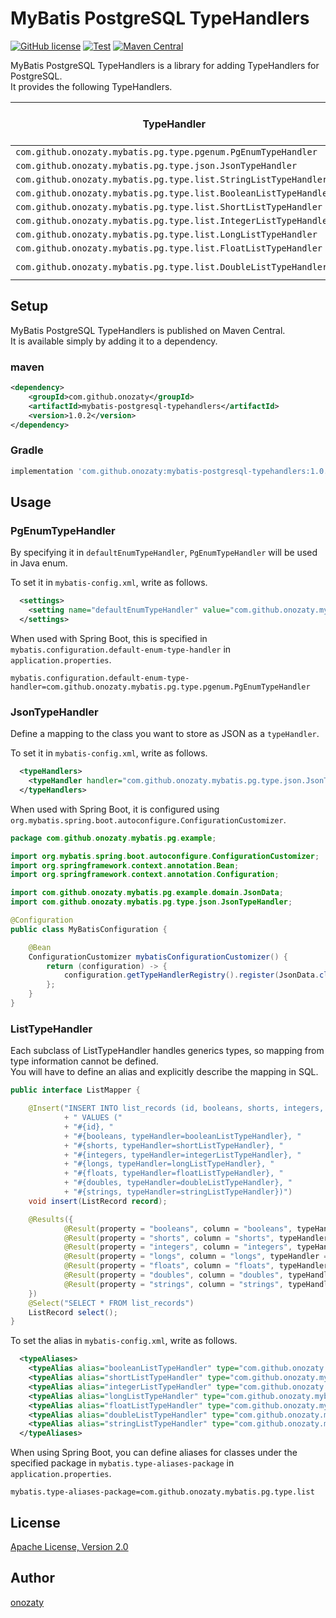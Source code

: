 # MyBatis PostgreSQL TypeHandlers

[![GitHub license](https://img.shields.io/github/license/onozaty/mybatis-postgresql-typehandlers)](https://github.com/onozaty/mybatis-postgresql-typehandlers/blob/master/LICENSE)
[![Test](https://github.com/onozaty/mybatis-postgresql-typehandlers/actions/workflows/test.yaml/badge.svg)](https://github.com/onozaty/mybatis-postgresql-typehandlers/actions/workflows/test.yaml)
[![Maven Central](https://img.shields.io/maven-central/v/com.github.onozaty/mybatis-postgresql-typehandlers?logo=apachemaven&logoColor=red)](https://maven-badges.herokuapp.com/maven-central/com.github.onozaty/mybatis-postgresql-typehandlers)

MyBatis PostgreSQL TypeHandlers is a library for adding TypeHandlers for PostgreSQL.  
It provides the following TypeHandlers.

|TypeHandler                                                     |Java type      |PostgreSQL column type |
|----------------------------------------------------------------|---------------|-----------------------|
|`com.github.onozaty.mybatis.pg.type.pgenum.PgEnumTypeHandler`   |`enum`         |`enum`                 |
|`com.github.onozaty.mybatis.pg.type.json.JsonTypeHandler`       |`Object`       |`jsonb`                |
|`com.github.onozaty.mybatis.pg.type.list.StringListTypeHandler` |`List<String>` |`text[]`               |
|`com.github.onozaty.mybatis.pg.type.list.BooleanListTypeHandler`|`List<Boolean>`|`boolean[]`            |
|`com.github.onozaty.mybatis.pg.type.list.ShortListTypeHandler`  |`List<Short>`  |`smallint[]`           |
|`com.github.onozaty.mybatis.pg.type.list.IntegerListTypeHandler`|`List<Integer>`|`integer[]`            |
|`com.github.onozaty.mybatis.pg.type.list.LongListTypeHandler`   |`List<Long>`   |`bigint[]`             |
|`com.github.onozaty.mybatis.pg.type.list.FloatListTypeHandler`  |`List<Float>`  |`real[]`               |
|`com.github.onozaty.mybatis.pg.type.list.DoubleListTypeHandler` |`List<Double>` |`double precision[]`   |

## Setup

MyBatis PostgreSQL TypeHandlers is published on Maven Central.  
It is available simply by adding it to a dependency.

### maven

```xml
<dependency>
    <groupId>com.github.onozaty</groupId>
    <artifactId>mybatis-postgresql-typehandlers</artifactId>
    <version>1.0.2</version>
</dependency>
```

### Gradle

```groovy
implementation 'com.github.onozaty:mybatis-postgresql-typehandlers:1.0.2'
```

## Usage

### PgEnumTypeHandler

By specifying it in `defaultEnumTypeHandler`, `PgEnumTypeHandler` will be used in Java enum.

To set it in `mybatis-config.xml`, write as follows.

```xml
  <settings>
    <setting name="defaultEnumTypeHandler" value="com.github.onozaty.mybatis.pg.type.pgenum.PgEnumTypeHandler"/>
  </settings>
```

When used with Spring Boot, this is specified in `mybatis.configuration.default-enum-type-handler` in `application.properties`.

```
mybatis.configuration.default-enum-type-handler=com.github.onozaty.mybatis.pg.type.pgenum.PgEnumTypeHandler
```

### JsonTypeHandler

Define a mapping to the class you want to store as JSON as a `typeHandler`.

To set it in `mybatis-config.xml`, write as follows.

```xml
  <typeHandlers>
    <typeHandler handler="com.github.onozaty.mybatis.pg.type.json.JsonTypeHandler" javaType="com.github.onozaty.mybatis.pg.type.json.JsonData" />
  </typeHandlers>
```

When used with Spring Boot, it is configured using `org.mybatis.spring.boot.autoconfigure.ConfigurationCustomizer`.

```java
package com.github.onozaty.mybatis.pg.example;

import org.mybatis.spring.boot.autoconfigure.ConfigurationCustomizer;
import org.springframework.context.annotation.Bean;
import org.springframework.context.annotation.Configuration;

import com.github.onozaty.mybatis.pg.example.domain.JsonData;
import com.github.onozaty.mybatis.pg.type.json.JsonTypeHandler;

@Configuration
public class MyBatisConfiguration {

    @Bean
    ConfigurationCustomizer mybatisConfigurationCustomizer() {
        return (configuration) -> {
            configuration.getTypeHandlerRegistry().register(JsonData.class, JsonTypeHandler.class);
        };
    }
}
```

### ListTypeHandler

Each subclass of ListTypeHandler handles generics types, so mapping from type information cannot be defined.  
You will have to define an alias and explicitly describe the mapping in SQL.

```java
public interface ListMapper {

    @Insert("INSERT INTO list_records (id, booleans, shorts, integers, longs, floats, doubles, strings)"
            + " VALUES ("
            + "#{id}, "
            + "#{booleans, typeHandler=booleanListTypeHandler}, "
            + "#{shorts, typeHandler=shortListTypeHandler}, "
            + "#{integers, typeHandler=integerListTypeHandler}, "
            + "#{longs, typeHandler=longListTypeHandler}, "
            + "#{floats, typeHandler=floatListTypeHandler}, "
            + "#{doubles, typeHandler=doubleListTypeHandler}, "
            + "#{strings, typeHandler=stringListTypeHandler})")
    void insert(ListRecord record);

    @Results({
            @Result(property = "booleans", column = "booleans", typeHandler = BooleanListTypeHandler.class),
            @Result(property = "shorts", column = "shorts", typeHandler = ShortListTypeHandler.class),
            @Result(property = "integers", column = "integers", typeHandler = IntegerListTypeHandler.class),
            @Result(property = "longs", column = "longs", typeHandler = LongListTypeHandler.class),
            @Result(property = "floats", column = "floats", typeHandler = FloatListTypeHandler.class),
            @Result(property = "doubles", column = "doubles", typeHandler = DoubleListTypeHandler.class),
            @Result(property = "strings", column = "strings", typeHandler = StringListTypeHandler.class)
    })
    @Select("SELECT * FROM list_records")
    ListRecord select();
}
```

To set the alias in `mybatis-config.xml`, write as follows.

```xml
  <typeAliases>
    <typeAlias alias="booleanListTypeHandler" type="com.github.onozaty.mybatis.pg.type.list.BooleanListTypeHandler" />
    <typeAlias alias="shortListTypeHandler" type="com.github.onozaty.mybatis.pg.type.list.ShortListTypeHandler" />
    <typeAlias alias="integerListTypeHandler" type="com.github.onozaty.mybatis.pg.type.list.IntegerListTypeHandler" />
    <typeAlias alias="longListTypeHandler" type="com.github.onozaty.mybatis.pg.type.list.LongListTypeHandler" />
    <typeAlias alias="floatListTypeHandler" type="com.github.onozaty.mybatis.pg.type.list.FloatListTypeHandler" />
    <typeAlias alias="doubleListTypeHandler" type="com.github.onozaty.mybatis.pg.type.list.DoubleListTypeHandler" />
    <typeAlias alias="stringListTypeHandler" type="com.github.onozaty.mybatis.pg.type.list.StringListTypeHandler" />
  </typeAliases>
```

When using Spring Boot, you can define aliases for classes under the specified package in `mybatis.type-aliases-package` in `application.properties`.

```
mybatis.type-aliases-package=com.github.onozaty.mybatis.pg.type.list
```

## License

[Apache License, Version 2\.0](https://www.apache.org/licenses/LICENSE-2.0)

## Author

[onozaty](https://github.com/onozaty)


